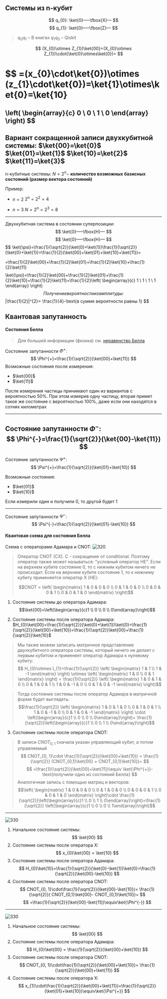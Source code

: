 ## Системы из n-кубит

$$
q_{0}: \ket{0}–––\fbox{X}––
$$
$$
q_{1}: \ket{0}–––\fbox{Z}––
$$
>  $q_{0}q_{1}$ – В книгах
>  $q_{1}q_{0}$ – Qiskit

$$
(X_{0}\otimes Z_{1})\ket{00}=(X_{0}\otimes Z_{1})\cdot(\ket{0}\otimes\ket{0})=
$$

$$
=(x_{0}\cdot\ket{0})\otimes (z_{1}\cdot\ket{0})=\ket{1}\otimes\ket{0}=\ket{10}
=
\left(
\begin{array}{c}
0 \\
0 \\
1 \\
0
\end{array}
\right)
$$
---
Вариант сокращенной записи двухкубитной системы:
$\ket{00}=\ket{0}$
$\ket{01}=\ket{1}$
$\ket{10}=\ket{2}$
$\ket{11}=\ket{3}$
---
n-кубитные системы:
$N=2^{n}-$  **количество возможных базисных состояний (размер вектора состояний)**

Пример:
- $n = 2$
$2^{n}=2^{2}=4$ 

- $n = 3$
$N=2^{n}=2^{3}=8$ 
---
Двухкубитная система в состоянии суперпозиции:
$$
\ket{0}–––\fbox{H}––
$$
$$
\ket{0}–––\fbox{H}––
$$
$$
\ket{\psi}=\frac{1}{\sqrt{2}}(\ket{0}+\ket{1})\frac{1}{\sqrt{2}}(\ket{0}+\ket{1})=\frac{1}{2}(\ket{00}+\ket{01}+\ket{10}+\ket{11})=

$$
$$=\frac{1}{2}\ket{00}+\frac{1}{2}\ket{01}+\frac{1}{2}\ket{10}+\frac{1}{2}\ket{11}
$$
$$
\ket{\psi}=\frac{1}{2}\ket{00}+\frac{1}{2}\ket{01}+\frac{1}{2}\ket{10}+\frac{1}{2}\ket{11}=\frac{1}{2}\left(
\begin{array}{c}
1 \\
1 \\
1 \\
1
\end{array}
\right)
$$
Получение вероятности из амплитуды:
$$
|\frac{1}{2}|^{2}= \frac{1}{4}-\text{в сумме вероятности равны 1}
$$

## Квантовая запутанность 
#### Состояния Белла
> Для большей информации (физика) см. [неравенство Белла](https://ru.wikipedia.org/wiki/%D0%9D%D0%B5%D1%80%D0%B0%D0%B2%D0%B5%D0%BD%D1%81%D1%82%D0%B2%D0%B0_%D0%91%D0%B5%D0%BB%D0%BB%D0%B0)

Состояние запутанности $\Phi^{+}$:
$$
\Phi^{+}=\frac{1}{\sqrt{2}}(\ket{00}+\ket{11})
$$
Возможные состояния после измерения:
- $\ket{00}$
- $\ket{11}$

После измерения частицы принимают один из вариантов с вероятностью 50%. При этом измерив одну частицу, вторая примет такое же состояние с вероятностью 100%, даже если они находятся в сотнях километрах 

---
Состояние запутанности $\Phi^{-}$:
$$
\Phi^{-}=\frac{1}{\sqrt{2}}(\ket{00}-\ket{11})
$$
---
Состояние запутанности $\Psi^{+}$:
$$
\Psi^{+}=\frac{1}{\sqrt{2}}(\ket{01}+\ket{10})
$$

Возможные состояния:
- $\ket{01}$
- $\ket{10}$

Если измерили один и получили 0, то другой будет 1

---
Состояние запутанности $\Psi^{-}$:
$$
\Psi^{-}=\frac{1}{\sqrt{2}}(\ket{01}-\ket{10})
$$

#### Квантовая схема для состояния Белла

Схема с операторами Адамара и CNOT:
![320](../_%20Assets/Pasted%20image%2020231224182932.png)
>Оператор CNOT (CX). C - сокращение от conditional. Поэтому оператор также может называться: "условный оператор НЕ". Если на верхнем кубите состояние 0, то с нижним кубитом ничего не происходит. Если на верхнем кубите состояние 1, то к нижнему кубиту применяется оператор X (НЕ):
>
> 
>$$CNOT = \left(
\begin{matrix}
1 & 0 & 0 & 0 \\
0 & 1 & 0 & 0 \\
0 & 0 & 0 & 1 \\
0 & 0 & 1 & 0 
\end{matrix}
\right)$$


1. Состояние системы до оператора Адамара:
$$\ket{00}=\left(\begin{array}{c}1 \\ 0 \\ 0 \\ 0\end{array}\right)$$

2. Состояние системы после оператора Адамара:
$H_{0}\ket{00}=\frac{1}{\sqrt{2}}(\ket{0}+\ket{1})\ket{0}=\frac{1}{\sqrt{2}}(\ket{00}+\ket{10})=\frac{1}{\sqrt{2}}\ket{00}+\frac{1}{\sqrt{2}}\ket{10}$

> Мы также можем записать матричное представление двухкубитного оператора системы, который ничего не делает с первым кубитом и применяет оператор Адамара к нулевому кубиту:
 >$$
 H_{0}\otimes I_{1}=\frac{1}{\sqrt{2}}
 \left(
 \begin{matrix}
 1 & 1 \\
 1 & -1
 \end{matrix}
 \right)
 \otimes
 \left(
 \begin{matrix}
 1 & 0 \\
 0 & 1
 \end{matrix}
 \right)
 =
 \frac{1}{\sqrt{2}}
 \left(
 \begin{matrix}
 1 & 0 & 1 & 0 \\
 0 & 1 & 0 & 1 \\
 1 & 0 & -1 & 0 \\
 0 & 1 & 0 & -1
 \end{matrix}
 \right)$$

>Тогда состояние системы после оператор Адамара в матричной форме будет выглядеть:
>$$\frac{1}{\sqrt{2}}
 \left(
 \begin{matrix}
 1 & 0 & 1 & 0 \\
 0 & 1 & 0 & 1 \\
 1 & 0 & -1 & 0 \\
 0 & 1 & 0 & -1
 \end{matrix}
 \right)
 \cdot
 \left(\begin{array}{c}1 \\ 0 \\ 0 \\ 0\end{array}\right)=
 \frac{1}{\sqrt{2}}\left(\begin{array}{c}1 \\ 0 \\ 1 \\ 0\end{array}\right)$$

3. Состояние системы после оператора CNOT:
> В записи $CNOT_{0, 1}$ сначала указан управляющий кубит, а потом управляемый
$$
CNOT_{0, 1}\cdot 
\frac{1}{\sqrt{2}}(\ket{00}+\ket{10})
=
\frac{1}{\sqrt{2}}
(CNOT_{0,1}\ket{00} + CNOT_{0,1}\ket{10})=
$$
$$
=\frac{1}{\sqrt{2}}(\ket{00}+\ket{11})\equiv \ket{\Phi^{+}}-\text{получили одно из состояний Белла} 
$$
> Аналогичная запись с помощью матриц и векторов:
> $$\left(
\begin{matrix}
1 & 0 & 0 & 0 \\
0 & 1 & 0 & 0 \\
0 & 0 & 0 & 1 \\
0 & 0 & 1 & 0 
\end{matrix}
\right)\cdot \frac{1}{\sqrt{2}}\left(\begin{array}{c}1 \\ 0 \\ 1 \\ 0\end{array}\right)=\frac{1}{\sqrt{2}}
\left(\begin{array}{c}1 \\ 0 \\ 0 \\ 1\end{array}\right)$$

---
![330](../_%20Assets/Pasted%20image%2020231224190150.png)

1. Начальное состояние системы:
$$
\ket{00}
$$
2. Состояние системы после оператора X:
$$
x_{0}\ket{00} = \ket{10}
$$
3. Состояние системы после оператора Адамара:
$$
H_{0}\ket{10}=\frac{1}{\sqrt{2}}(\ket{0}-\ket{1})\ket{0}=\frac{1}{\sqrt{2}}(\ket{00}-\ket{10})
$$
4. Состояние системы после оператора CNOT:
$$
CNOT_{0, 1}\cdot\frac{1}{\sqrt{2}}(\ket{00}-\ket{10})=
\frac{1}{\sqrt{2}}(
CNOT_{0,1}\ket{00}-
CNOT_{0,1}\ket{10})=
$$
$$
=\frac{1}{\sqrt{2}}(\ket{00}-\ket{11})\equiv\ket{\Phi^{-}}
$$

---
![330](../_%20Assets/Pasted%20image%2020231224190917.png)

1. Начальное состояние системы:
$$
\ket{00}
$$
2. Состояние системы после оператора Адамара:
$$
H_{0}\ket{00} = \frac{1}{\sqrt{2}}(\ket{00}+\ket{10})
$$
3. Состояние системы после оператора CNOT:
$$
CNOT_{0, 1}\cdot\frac{1}{\sqrt{2}}(\ket{00}+\ket{10})=
\frac{1}{\sqrt{2}}(\ket{00}+\ket{11})
$$
4. Состояние системы после оператора X:
$$
x_{1}\cdot\frac{1}{\sqrt{2}}(\ket{00}+\ket{11})=\frac{1}{\sqrt{2}}(\ket{01}+\ket{10})\equiv\ket{\Psi^{+}}
$$